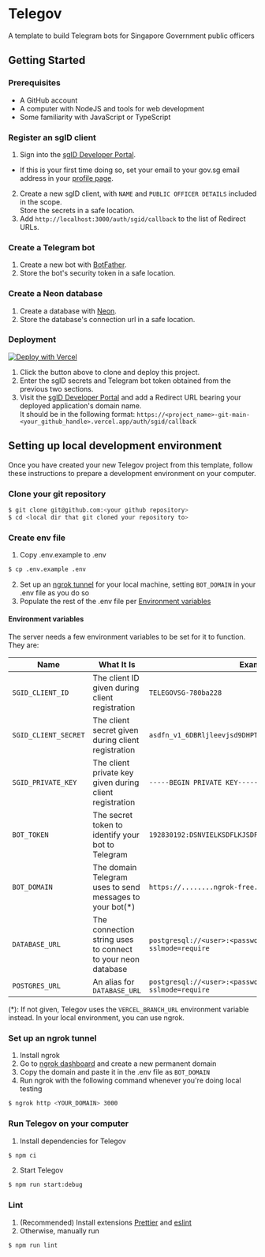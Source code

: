 # Telegov

A template to build Telegram bots for Singapore Government public officers

## Getting Started

### Prerequisites

- A GitHub account
- A computer with NodeJS and tools for web development
- Some familiarity with JavaScript or TypeScript

### Register an sgID client

1. Sign into the [sgID Developer Portal](https://developer.id.gov.sg/dashboard/).

- If this is your first time doing so, set your email to your gov.sg email address
  in your [profile page](https://developer.id.gov.sg/profile).

2. Create a new sgID client, with `NAME` and `PUBLIC OFFICER DETAILS` included in the scope.  
   Store the secrets in a safe location.
3. Add `http://localhost:3000/auth/sgid/callback` to the list of Redirect URLs.

### Create a Telegram bot

1. Create a new bot with [BotFather](https://t.me/botfather).
2. Store the bot's security token in a safe location.

### Create a Neon database

1. Create a database with [Neon](https://console.neon.tech/app/projects).
2. Store the database's connection url in a safe location.

### Deployment

[![Deploy with Vercel](https://vercel.com/button)](https://vercel.com/new/clone?repository-url=https%3A%2F%2Fgithub.com%2Fopengovsg%2Ftelegovsg%2Ftree%2Fmaster&env=SGID_CLIENT_ID,SGID_CLIENT_SECRET,SGID_PRIVATE_KEY,BOT_TOKEN,DATABASE_URL)

1. Click the button above to clone and deploy this project.
2. Enter the sgID secrets and Telegram bot token obtained from the previous two sections.
3. Visit the [sgID Developer Portal](https://developer.id.gov.sg/dashboard) and add a Redirect URL bearing
   your deployed application's domain name.  
   It should be in the following format: `https://<project_name>-git-main-<your_github_handle>.vercel.app/auth/sgid/callback`

## Setting up local development environment

Once you have created your new Telegov project from this template, follow these instructions
to prepare a development environment on your computer.

### Clone your git repository

```bash
$ git clone git@github.com:<your github repository>
$ cd <local dir that git cloned your repository to>
```

### Create env file

1. Copy .env.example to .env

```bash
$ cp .env.example .env
```

2. Set up an [ngrok tunnel](#set-up-an-ngrok-tunnel) for your local machine,
   setting `BOT_DOMAIN` in your .env file as you do so
3. Populate the rest of the .env file per [Environment variables](#environment-variables)

#### Environment variables

The server needs a few environment variables to be set for it to function. They are:

| Name                 | What It Is                                                  | Example                                                            |
| -------------------- | ----------------------------------------------------------- | ------------------------------------------------------------------ |
| `SGID_CLIENT_ID`     | The client ID given during client registration              | `TELEGOVSG-780ba228`                                               |
| `SGID_CLIENT_SECRET` | The client secret given during client registration          | `asdfn_v1_6DBRljleevjsd9DHPThsKDVDSenssCwW9zfA8W2ddf/T`            |
| `SGID_PRIVATE_KEY`   | The client private key given during client registration     | `-----BEGIN PRIVATE KEY-----...`                                   |
| `BOT_TOKEN`          | The secret token to identify your bot to Telegram           | `192830192:DSNVIELKSDFLKJSDF-3cslq`                                |
| `BOT_DOMAIN`         | The domain Telegram uses to send messages to your bot(\*)   | `https://........ngrok-free.app`                                   |
| `DATABASE_URL`       | The connection string uses to connect to your neon database | `postgresql://<user>:<password>@<host>/<database>?sslmode=require` |
| `POSTGRES_URL`       | An alias for `DATABASE_URL`                                 | `postgresql://<user>:<password>@<host>/<database>?sslmode=require` |

(\*): If not given, Telegov uses the `VERCEL_BRANCH_URL` environment variable instead. In your local environment, you can use ngrok.

### Set up an ngrok tunnel

1. Install ngrok
2. Go to [ngrok dashboard](https://dashboard.ngrok.com/cloud-edge/domains) and create a new permanent domain
3. Copy the domain and paste it in the .env file as `BOT_DOMAIN`
4. Run ngrok with the following command whenever you're doing local testing

```bash
$ ngrok http <YOUR_DOMAIN> 3000
```

### Run Telegov on your computer

1. Install dependencies for Telegov

```bash
$ npm ci
```

2. Start Telegov

```bash
$ npm run start:debug
```

### Lint

1. (Recommended) Install extensions [Prettier](https://marketplace.visualstudio.com/items?itemName=esbenp.prettier-vscode) and [eslint](https://marketplace.visualstudio.com/items?itemName=dbaeumer.vscode-eslint)
1. Otherwise, manually run 

```bash
$ npm run lint
```